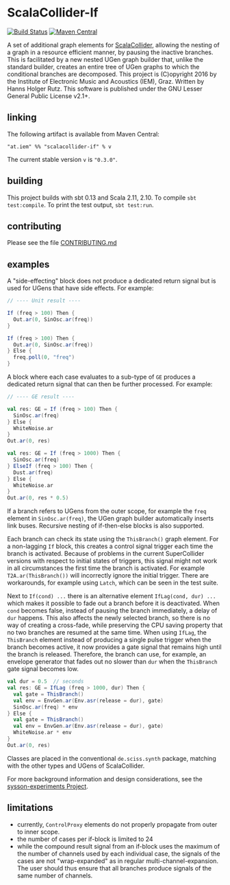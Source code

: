 # ScalaCollider-If

[![Build Status](https://travis-ci.org/iem-projects/ScalaCollider-If.svg?branch=master)](https://travis-ci.org/iem-projects/ScalaCollider-If)
[![Maven Central](https://maven-badges.herokuapp.com/maven-central/at.iem/scalacollider-if_2.11/badge.svg)](https://maven-badges.herokuapp.com/maven-central/at.iem/scalacollider-if_2.11)

A set of additional graph elements for [ScalaCollider](https://github.com/Sciss/ScalaCollider),
allowing the nesting of a graph in a resource efficient manner, by pausing the inactive branches.
This is facilitated by a new nested UGen graph builder that, unlike the standard builder, creates
an entire tree of UGen graphs to which the conditional branches are decomposed.
This project is (C)opyright 2016 by the Institute of Electronic Music and Acoustics (IEM), Graz.
Written by Hanns Holger Rutz.
This software is published under the GNU Lesser General Public License v2.1+.

## linking

The following artifact is available from Maven Central:

    "at.iem" %% "scalacollider-if" % v

The current stable version `v` is `"0.3.0"`.

## building

This project builds with sbt 0.13 and Scala 2.11, 2.10. To compile `sbt test:compile`.
To print the test output, `sbt test:run`.

## contributing

Please see the file [CONTRIBUTING.md](CONTRIBUTING.md)

## examples

A "side-effecting" block does not produce a dedicated return signal
but is used for UGens that have side effects. For example:

```scala
// ---- Unit result ----

If (freq > 100) Then {
  Out.ar(0, SinOsc.ar(freq))
}

If (freq > 100) Then {
  Out.ar(0, SinOsc.ar(freq))
} Else {
  freq.poll(0, "freq")
}
```

A block where each case evaluates to a sub-type of `GE` produces
a dedicated return signal that can then be further processed.
For example:

```scala
// ---- GE result ----

val res: GE = If (freq > 100) Then {
  SinOsc.ar(freq)
} Else {
  WhiteNoise.ar
}
Out.ar(0, res)

val res: GE = If (freq > 1000) Then {
  SinOsc.ar(freq)
} ElseIf (freq > 100) Then {
  Dust.ar(freq)
} Else {
  WhiteNoise.ar
}
Out.ar(0, res * 0.5)
```

If a branch refers to UGens from the outer scope, for example the
`freq` element in `SinOsc.ar(freq)`, the UGen graph builder automatically
inserts link buses. Recursive nesting of if-then-else blocks is also
supported.

Each branch can check its state using the `ThisBranch()` graph element.
For a non-lagging `If` block, this creates a control signal trigger
each time the branch is activated. Because of problems in the current
SuperCollider versions with respect to initial states of triggers, this
signal might not work in all circumstances the first time the branch
is activated. For example `T2A.ar(ThisBranch())` will incorrectly
ignore the initial trigger. There are workarounds, for example using
`Latch`, which can be seen in the test suite.

Next to `If(cond) ...` there is an alternative element
`IfLag(cond, dur) ...` which makes it possible to fade out a branch
before it is deactivated. When `cond` becomes false, instead of pausing
the branch immediately, a delay of `dur` happens. This also affects
the newly selected branch, so there is no way of creating a cross-fade,
while preserving the CPU saving property that no two branches are
resumed at the same time. When using `IfLag`, the `ThisBranch` element
instead of producing a single pulse trigger when the branch becomes
active, it now provides a gate signal that remains high until the
branch is released. Therefore, the branch can use, for example, an
envelope generator that fades out no slower than `dur` when the
`ThisBranch` gate signal becomes low.

```scala
val dur = 0.5  // seconds
val res: GE = IfLag (freq > 1000, dur) Then {
  val gate = ThisBranch()
  val env = EnvGen.ar(Env.asr(release = dur), gate)
  SinOsc.ar(freq) * env
} Else {
  val gate = ThisBranch()
  val env = EnvGen.ar(Env.asr(release = dur), gate)
  WhiteNoise.ar * env
}
Out.ar(0, res)
```

Classes are placed in the conventional `de.sciss.synth` package,
matching with the other types and UGens of ScalaCollider.

For more background information and design considerations,
see the [sysson-experiments Project](https://github.com/iem-projects/sysson-experiments/releases/tag/if-then-else).

## limitations

- currently, `ControlProxy` elements do not properly propagate from
  outer to inner scope.
- the number of cases per if-block is limited to 24
- while the compound result signal from an if-block uses the
  maximum of the number of channels used by each individual case,
  the signals of the cases are not "wrap-expanded" as in regular
  multi-channel-expansion. The user should thus ensure that all
  branches produce signals of the same number of channels.
